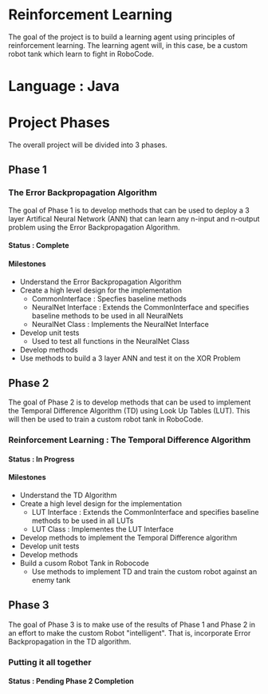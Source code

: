 # Reinforcement Learning
The goal of the project is to build a learning agent using principles of reinforcement learning. The learning agent will, in this case, be a custom robot tank which learn to fight in RoboCode.

# Language : Java

# Project Phases

The overall project will be divided into 3 phases.

## Phase 1
### The Error Backpropagation Algorithm
The goal of Phase 1 is to develop methods that can be used to deploy a 3 layer Artifical Neural Network (ANN) that can learn any n-input and n-output problem using the Error Backpropagation Algorithm.
#### Status : Complete
#### Milestones
- Understand the Error Backpropagation Algorithm
- Create a high level design for the implementation
    - CommonInterface      : Specfies baseline methods
    - NeuralNet Interface  : Extends the CommonInterface and specifies baseline methods to be used in all NeuralNets
    - NeuralNet Class      : Implements the NeuralNet Interface 
- Develop unit tests
    - Used to test all functions in the NeuralNet Class
- Develop methods
- Use methods to build a 3 layer ANN and test it on the XOR Problem

## Phase 2
The goal of Phase 2 is to develop methods that can be used to implement the Temporal Difference Algorithm (TD) using Look Up Tables (LUT). This will then be used to train a custom robot tank in RoboCode.
### Reinforcement Learning : The Temporal Difference Algorithm
#### Status : In Progress
#### Milestones
- Understand the TD Algorithm
- Create a high level design for the implementation
    - LUT Interface        : Extends the CommonInterface and specifies baseline methods to be used in all LUTs
    - LUT Class            : Implementes the LUT Interface
- Develop methods to implement the Temporal Difference algorithm
- Develop unit tests
- Develop methods
- Build a cusom Robot Tank in Robocode
    - Use methods to implement TD and train the custom robot against an enemy tank

## Phase 3
The goal of Phase 3 is to make use of the results of Phase 1 and Phase 2 in an effort to make the custom Robot "intelligent". That is, incorporate Error Backpropagation in the TD algorithm.
### Putting it all together
#### Status : Pending Phase 2 Completion
